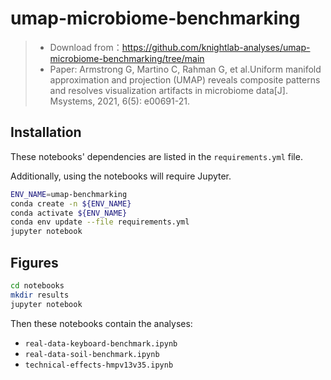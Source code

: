 # umap-microbiome-benchmarking

>   -   Download from：https://github.com/knightlab-analyses/umap-microbiome-benchmarking/tree/main
>   -   Paper: Armstrong G, Martino C, Rahman G, et al.Uniform manifold approximation and projection (UMAP) reveals composite patterns and resolves visualization artifacts in microbiome data[J]. Msystems, 2021, 6(5): e00691-21. 

## Installation

These notebooks' dependencies are listed in the `requirements.yml` file.

Additionally, using the notebooks will require Jupyter.

```bash
ENV_NAME=umap-benchmarking
conda create -n ${ENV_NAME}
conda activate ${ENV_NAME}
conda env update --file requirements.yml
jupyter notebook
```

## Figures

```bash
cd notebooks
mkdir results
jupyter notebook
```

Then these notebooks contain the analyses:
* `real-data-keyboard-benchmark.ipynb`
* `real-data-soil-benchmark.ipynb`
* `technical-effects-hmpv13v35.ipynb`
